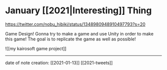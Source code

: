 # January [[2021|Interesting]] Thing
https://twitter.com/nobu_hibiki/status/1348980948910497793?s=20

Game Design! Gonna try to make a game and use Unity in order to make this game! The goal is to replicate the game as well as possible!

![[my kairosoft game project]]

___
date of note creation: [[2021-01-13]]
[[2021-tweets]]
